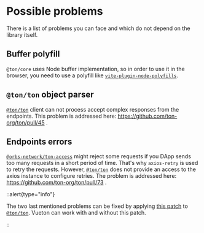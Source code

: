 # Possible problems

There is a list of problems you can face and which do not depend on the library itself.

## Buffer polyfill

`@ton/core` uses Node buffer implementation, so in order to use it in the browser, you need to use a polyfill like [`vite-plugin-node-polyfills`](https://www.npmjs.com/package/vite-plugin-node-polyfills).

## `@ton/ton` object parser

[`@ton/ton`](https://www.npmjs.com/package/@ton/ton) client can not process accept complex responses from the endpoints. This problem is addressed here: https://github.com/ton-org/ton/pull/45 .

## Endpoints errors

[`@orbs-network/ton-access`](https://www.npmjs.com/package/@orbs-network/ton-access) might reject some requests if you DApp sends too many requests in a short period of time. That's why `axios-retry` is used to retry the requests. However, [`@ton/ton`](https://www.npmjs.com/package/@ton/ton) does not provide an access to the axios instance to configure retries. The problem is addressed here: https://github.com/ton-org/ton/pull/73 .

::alert{type="info"}

  The two last mentioned problems can be fixed by applying [this patch](https://github.com/d0rich/vueton/blob/main/patches/%40ton%2Bton%2B15.1.0.patch) to [`@ton/ton`](https://www.npmjs.com/package/@ton/ton). Vueton can work with and without this patch.

::

